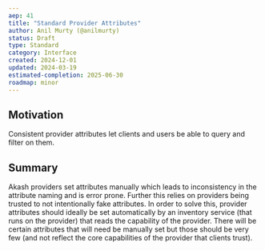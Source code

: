 ```yaml
---
aep: 41
title: "Standard Provider Attributes"
author: Anil Murty (@anilmurty)
status: Draft
type: Standard
category: Interface
created: 2024-12-01
updated: 2024-03-19
estimated-completion: 2025-06-30
roadmap: minor
---
```


## Motivation

Consistent provider attributes let clients and users be able to query and filter on them.

## Summary

Akash providers set attributes manually which leads to inconsistency in the attribute naming and is error prone. Further this relies on providers being trusted to not intentionally fake attributes. In order to solve this, provider attributes should ideally be set automatically by an inventory service (that runs on the provider) that reads the capability of the provider. There will be certain attributes that will need be manually set but those should be very few (and not reflect the core capabilities of the provider that clients trust).
